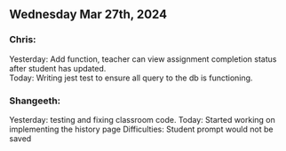 ## Wednesday Mar 27th, 2024

### Chris:

Yesterday: Add function, teacher can view assignment completion status after student has updated.\
Today: Writing jest test to ensure all query to the db is functioning.

### Shangeeth:

Yesterday: testing and fixing classroom code.
Today: Started working on implementing the history page
Difficulties: Student prompt would not be saved
